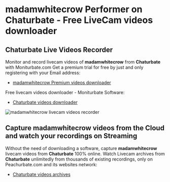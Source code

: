 # madamwhitecrow Performer on Chaturbate - Free LiveCam videos downloader

## Chaturbate Live Videos Recorder

Monitor and record livecam videos of **madamwhitecrow** from **Chaturbate** with Moniturbate.com
Get a premium trial for free by just and only registering with your Email address:
* [madamwhitecrow Premium videos downloader](https://moniturbate.com/request-demo-licence-key.html)

Free livecam videos downloader - Moniturbate Software:
* [Chaturbate videos downloader](https://moniturbate.com/moniturbate-download-software.html)

![madamwhitecrow livecam videos recorder](https://peachurnet.com/templates/moniturbate-software.png)


## Capture madamwhitecrow videos from the Cloud and watch your recordings on Streaming

Without the need of downloading a software, capture **madamwhitecrow** livecam videos from **Chaturbate** 100% online.
Watch Livecam archives from **Chaturbate** unlimitedly from thousands of existing recordings, only on Peachurbate.com and its websites network:
* [Chaturbate videos archives](https://peachurnet.com/)